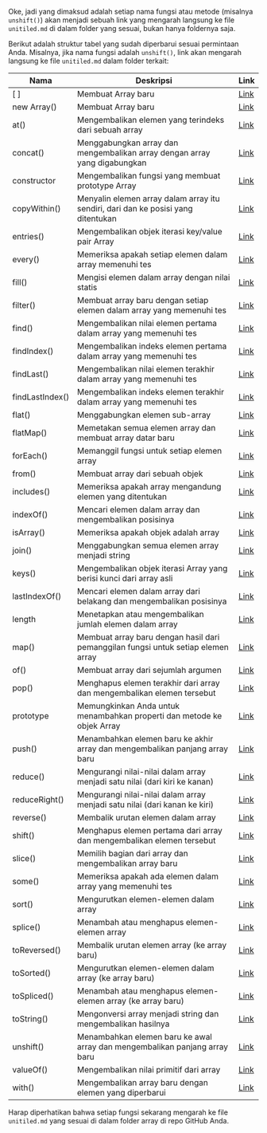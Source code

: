 Oke, jadi yang dimaksud adalah setiap nama fungsi atau metode (misalnya `unshift()`) akan menjadi sebuah link yang mengarah langsung ke file `unitiled.md` di dalam folder yang sesuai, bukan hanya foldernya saja. 

Berikut adalah struktur tabel yang sudah diperbarui sesuai permintaan Anda. Misalnya, jika nama fungsi adalah `unshift()`, link akan mengarah langsung ke file `unitiled.md` dalam folder terkait:

| Nama            | Deskripsi                                                                 | Link                                                                                                                     |
|-----------------|---------------------------------------------------------------------------|--------------------------------------------------------------------------------------------------------------------------|
| [ ]             | Membuat Array baru                                                         | [Link](https://github.com/ridwan-arch-v/MyRoadmap/tree/main/backend/javascript/JS-References/js_javascript/js_arrays/unitiled.md)     |
| new Array()     | Membuat Array baru                                                         | [Link](https://github.com/ridwan-arch-v/MyRoadmap/tree/main/backend/javascript/JS-References/js_javascript/js_arrays/unitiled.md)     |
| at()            | Mengembalikan elemen yang terindeks dari sebuah array                      | [Link](https://github.com/ridwan-arch-v/MyRoadmap/tree/main/backend/javascript/JS-References/js_javascript/js_arrays/unitiled.md)     |
| concat()        | Menggabungkan array dan mengembalikan array dengan array yang digabungkan   | [Link](https://github.com/ridwan-arch-v/MyRoadmap/tree/main/backend/javascript/JS-References/js_javascript/js_arrays/unitiled.md)     |
| constructor     | Mengembalikan fungsi yang membuat prototype Array                          | [Link](https://github.com/ridwan-arch-v/MyRoadmap/tree/main/backend/javascript/JS-References/js_javascript/js_arrays/unitiled.md)     |
| copyWithin()    | Menyalin elemen array dalam array itu sendiri, dari dan ke posisi yang ditentukan | [Link](https://github.com/ridwan-arch-v/MyRoadmap/tree/main/backend/javascript/JS-References/js_javascript/js_arrays/unitiled.md)     |
| entries()       | Mengembalikan objek iterasi key/value pair Array                           | [Link](https://github.com/ridwan-arch-v/MyRoadmap/tree/main/backend/javascript/JS-References/js_javascript/js_arrays/unitiled.md)     |
| every()         | Memeriksa apakah setiap elemen dalam array memenuhi tes                    | [Link](https://github.com/ridwan-arch-v/MyRoadmap/tree/main/backend/javascript/JS-References/js_javascript/js_arrays/unitiled.md)     |
| fill()          | Mengisi elemen dalam array dengan nilai statis                             | [Link](https://github.com/ridwan-arch-v/MyRoadmap/tree/main/backend/javascript/JS-References/js_javascript/js_arrays/unitiled.md)     |
| filter()        | Membuat array baru dengan setiap elemen dalam array yang memenuhi tes      | [Link](https://github.com/ridwan-arch-v/MyRoadmap/tree/main/backend/javascript/JS-References/js_javascript/js_arrays/unitiled.md)     |
| find()          | Mengembalikan nilai elemen pertama dalam array yang memenuhi tes           | [Link](https://github.com/ridwan-arch-v/MyRoadmap/tree/main/backend/javascript/JS-References/js_javascript/js_arrays/unitiled.md)     |
| findIndex()     | Mengembalikan indeks elemen pertama dalam array yang memenuhi tes          | [Link](https://github.com/ridwan-arch-v/MyRoadmap/tree/main/backend/javascript/JS-References/js_javascript/js_arrays/unitiled.md)     |
| findLast()      | Mengembalikan nilai elemen terakhir dalam array yang memenuhi tes          | [Link](https://github.com/ridwan-arch-v/MyRoadmap/tree/main/backend/javascript/JS-References/js_javascript/js_arrays/unitiled.md)     |
| findLastIndex() | Mengembalikan indeks elemen terakhir dalam array yang memenuhi tes         | [Link](https://github.com/ridwan-arch-v/MyRoadmap/tree/main/backend/javascript/JS-References/js_javascript/js_arrays/unitiled.md)     |
| flat()          | Menggabungkan elemen sub-array                                           | [Link](https://github.com/ridwan-arch-v/MyRoadmap/tree/main/backend/javascript/JS-References/js_javascript/js_arrays/unitiled.md)     |
| flatMap()       | Memetakan semua elemen array dan membuat array datar baru                  | [Link](https://github.com/ridwan-arch-v/MyRoadmap/tree/main/backend/javascript/JS-References/js_javascript/js_arrays/unitiled.md)     |
| forEach()       | Memanggil fungsi untuk setiap elemen array                                 | [Link](https://github.com/ridwan-arch-v/MyRoadmap/tree/main/backend/javascript/JS-References/js_javascript/js_arrays/unitiled.md)     |
| from()          | Membuat array dari sebuah objek                                           | [Link](https://github.com/ridwan-arch-v/MyRoadmap/tree/main/backend/javascript/JS-References/js_javascript/js_arrays/unitiled.md)     |
| includes()      | Memeriksa apakah array mengandung elemen yang ditentukan                   | [Link](https://github.com/ridwan-arch-v/MyRoadmap/tree/main/backend/javascript/JS-References/js_javascript/js_arrays/unitiled.md)     |
| indexOf()       | Mencari elemen dalam array dan mengembalikan posisinya                     | [Link](https://github.com/ridwan-arch-v/MyRoadmap/tree/main/backend/javascript/JS-References/js_javascript/js_arrays/unitiled.md)     |
| isArray()       | Memeriksa apakah objek adalah array                                         | [Link](https://github.com/ridwan-arch-v/MyRoadmap/tree/main/backend/javascript/JS-References/js_javascript/js_arrays/unitiled.md)     |
| join()          | Menggabungkan semua elemen array menjadi string                            | [Link](https://github.com/ridwan-arch-v/MyRoadmap/tree/main/backend/javascript/JS-References/js_javascript/js_arrays/unitiled.md)     |
| keys()          | Mengembalikan objek iterasi Array yang berisi kunci dari array asli        | [Link](https://github.com/ridwan-arch-v/MyRoadmap/tree/main/backend/javascript/JS-References/js_javascript/js_arrays/unitiled.md)     |
| lastIndexOf()   | Mencari elemen dalam array dari belakang dan mengembalikan posisinya       | [Link](https://github.com/ridwan-arch-v/MyRoadmap/tree/main/backend/javascript/JS-References/js_javascript/js_arrays/unitiled.md)     |
| length          | Menetapkan atau mengembalikan jumlah elemen dalam array                    | [Link](https://github.com/ridwan-arch-v/MyRoadmap/tree/main/backend/javascript/JS-References/js_javascript/js_arrays/unitiled.md)     |
| map()           | Membuat array baru dengan hasil dari pemanggilan fungsi untuk setiap elemen array | [Link](https://github.com/ridwan-arch-v/MyRoadmap/tree/main/backend/javascript/JS-References/js_javascript/js_arrays/unitiled.md)     |
| of()            | Membuat array dari sejumlah argumen                                        | [Link](https://github.com/ridwan-arch-v/MyRoadmap/tree/main/backend/javascript/JS-References/js_javascript/js_arrays/unitiled.md)     |
| pop()           | Menghapus elemen terakhir dari array dan mengembalikan elemen tersebut     | [Link](https://github.com/ridwan-arch-v/MyRoadmap/tree/main/backend/javascript/JS-References/js_javascript/js_arrays/unitiled.md)     |
| prototype       | Memungkinkan Anda untuk menambahkan properti dan metode ke objek Array    | [Link](https://github.com/ridwan-arch-v/MyRoadmap/tree/main/backend/javascript/JS-References/js_javascript/js_arrays/unitiled.md)     |
| push()          | Menambahkan elemen baru ke akhir array dan mengembalikan panjang array baru| [Link](https://github.com/ridwan-arch-v/MyRoadmap/tree/main/backend/javascript/JS-References/js_javascript/js_arrays/unitiled.md)     |
| reduce()        | Mengurangi nilai-nilai dalam array menjadi satu nilai (dari kiri ke kanan) | [Link](https://github.com/ridwan-arch-v/MyRoadmap/tree/main/backend/javascript/JS-References/js_javascript/js_arrays/unitiled.md)     |
| reduceRight()   | Mengurangi nilai-nilai dalam array menjadi satu nilai (dari kanan ke kiri) | [Link](https://github.com/ridwan-arch-v/MyRoadmap/tree/main/backend/javascript/JS-References/js_javascript/js_arrays/unitiled.md)     |
| reverse()       | Membalik urutan elemen dalam array                                         | [Link](https://github.com/ridwan-arch-v/MyRoadmap/tree/main/backend/javascript/JS-References/js_javascript/js_arrays/unitiled.md)     |
| shift()         | Menghapus elemen pertama dari array dan mengembalikan elemen tersebut     | [Link](https://github.com/ridwan-arch-v/MyRoadmap/tree/main/backend/javascript/JS-References/js_javascript/js_arrays/unitiled.md)     |
| slice()         | Memilih bagian dari array dan mengembalikan array baru                    | [Link](https://github.com/ridwan-arch-v/MyRoadmap/tree/main/backend/javascript/JS-References/js_javascript/js_arrays/unitiled.md)     |
| some()          | Memeriksa apakah ada elemen dalam array yang memenuhi tes                 | [Link](https://github.com/ridwan-arch-v/MyRoadmap/tree/main/backend/javascript/JS-References/js_javascript/js_arrays/unitiled.md)     |
| sort()          | Mengurutkan elemen-elemen dalam array                                       | [Link](https://github.com/ridwan-arch-v/MyRoadmap/tree/main/backend/javascript/JS-References/js_javascript/js_arrays/unitiled.md)     |
| splice()        | Menambah atau menghapus elemen-elemen array                                | [Link](https://github.com/ridwan-arch-v/MyRoadmap/tree/main/backend/javascript/JS-References/js_javascript/js_arrays/unitiled.md)     |
| toReversed()    | Membalik urutan elemen array (ke array baru)                              | [Link](https://github.com/ridwan-arch-v/MyRoadmap/tree/main/backend/javascript/JS-References/js_javascript/js_arrays/unitiled.md)     |
| toSorted()      | Mengurutkan elemen-elemen dalam array (ke array baru)                      | [Link](https://github.com/ridwan-arch-v/MyRoadmap/tree/main/backend/javascript/JS-References/js_javascript/js_arrays/unitiled.md)     |
| toSpliced()     | Menambah atau menghapus elemen-elemen array (ke array baru)                | [Link](https://github.com/ridwan-arch-v/MyRoadmap/tree/main/backend/javascript/JS-References/js_javascript/js_arrays/unitiled.md)     |
| toString()      | Mengonversi array menjadi string dan mengembalikan hasilnya               | [Link](https://github.com/ridwan-arch-v/MyRoadmap/tree/main/backend/javascript/JS-References/js_javascript/js_arrays/unitiled.md)     |
| unshift()       | Menambahkan elemen baru ke awal array dan mengembalikan panjang array baru| [Link](https://github.com/ridwan-arch-v/MyRoadmap/tree/main/backend/javascript/JS-References/js_javascript/js_arrays/unitiled.md)     |
| valueOf()       | Mengembalikan nilai primitif dari array                                   | [Link](https://github.com/ridwan-arch-v/MyRoadmap/tree/main/backend/javascript/JS-References/js_javascript/js_arrays/unitiled.md)     |
| with()          | Mengembalikan array baru dengan elemen yang diperbarui                     | [Link](https://github.com/ridwan-arch-v/MyRoadmap/tree/main/backend/javascript/JS-References/js_javascript/js_arrays/unitiled.md)     |

Harap diperhatikan bahwa setiap fungsi sekarang mengarah ke file `unitiled.md` yang sesuai di dalam folder array di repo GitHub Anda.